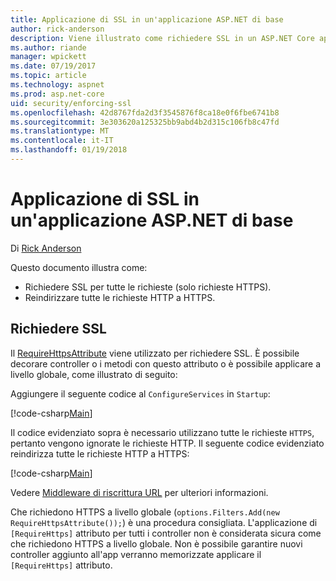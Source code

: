 ```yaml
---
title: Applicazione di SSL in un'applicazione ASP.NET di base
author: rick-anderson
description: Viene illustrato come richiedere SSL in un ASP.NET Core app web
ms.author: riande
manager: wpickett
ms.date: 07/19/2017
ms.topic: article
ms.technology: aspnet
ms.prod: asp.net-core
uid: security/enforcing-ssl
ms.openlocfilehash: 42d8767fda2d3f3545876f8ca18e0f6fbe6741b8
ms.sourcegitcommit: 3e303620a125325bb9abd4b2d315c106fb8c47fd
ms.translationtype: MT
ms.contentlocale: it-IT
ms.lasthandoff: 01/19/2018
---
```

# <a name="enforcing-ssl-in-an-aspnet-core-app"></a>Applicazione di SSL in un'applicazione ASP.NET di base

Di [Rick Anderson](https://twitter.com/RickAndMSFT)

Questo documento illustra come:

- Richiedere SSL per tutte le richieste (solo richieste HTTPS).
- Reindirizzare tutte le richieste HTTP a HTTPS.

## <a name="require-ssl"></a>Richiedere SSL

Il [RequireHttpsAttribute](https://docs.microsoft.com/aspnet/core/api/microsoft.aspnetcore.mvc.requirehttpsattribute) viene utilizzato per richiedere SSL. È possibile decorare controller o i metodi con questo attributo o è possibile applicare a livello globale, come illustrato di seguito:

Aggiungere il seguente codice al `ConfigureServices` in `Startup`:

[!code-csharp[Main](authentication/accconfirm/sample/WebApp1/Startup.cs?name=snippet2&highlight=4-)]

Il codice evidenziato sopra è necessario utilizzano tutte le richieste `HTTPS`, pertanto vengono ignorate le richieste HTTP. Il seguente codice evidenziato reindirizza tutte le richieste HTTP a HTTPS:

[!code-csharp[Main](authentication/accconfirm/sample/WebApp1/Startup.cs?name=snippet_AddRedirectToHttps&highlight=7-)]

Vedere [Middleware di riscrittura URL](xref:fundamentals/url-rewriting) per ulteriori informazioni.

Che richiedono HTTPS a livello globale (`options.Filters.Add(new RequireHttpsAttribute());`) è una procedura consigliata. L'applicazione di `[RequireHttps]` attributo per tutti i controller non è considerata sicura come che richiedono HTTPS a livello globale. Non è possibile garantire nuovi controller aggiunto all'app verranno memorizzate applicare il `[RequireHttps]` attributo.
